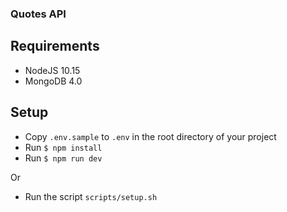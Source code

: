 ### Quotes API

## Requirements
- NodeJS 10.15
- MongoDB 4.0

## Setup

- Copy `.env.sample` to `.env` in the root directory of your project
- Run `$ npm install`
- Run `$ npm run dev`

Or

- Run the script `scripts/setup.sh`
